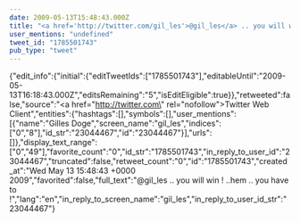 ```yaml
---
date: 2009-05-13T15:48:43.000Z
title: "<a href='http://twitter.com/gil_les'>@gil_les</a> .. you will win ! ..hem .. you have to !″"
user_mentions: "undefined"
tweet_id: "1785501743"
pub_type: "tweet"
---
```

{"edit_info":{"initial":{"editTweetIds":["1785501743"],"editableUntil":"2009-05-13T16:18:43.000Z","editsRemaining":"5","isEditEligible":true}},"retweeted":false,"source":"<a href=\"http://twitter.com\" rel=\"nofollow\">Twitter Web Client</a>","entities":{"hashtags":[],"symbols":[],"user_mentions":[{"name":"Gilles Doge","screen_name":"gil_les","indices":["0","8"],"id_str":"23044467","id":"23044467"}],"urls":[]},"display_text_range":["0","49"],"favorite_count":"0","id_str":"1785501743","in_reply_to_user_id":"23044467","truncated":false,"retweet_count":"0","id":"1785501743","created_at":"Wed May 13 15:48:43 +0000 2009","favorited":false,"full_text":"@gil_les .. you will win ! ..hem .. you have to !","lang":"en","in_reply_to_screen_name":"gil_les","in_reply_to_user_id_str":"23044467"}
